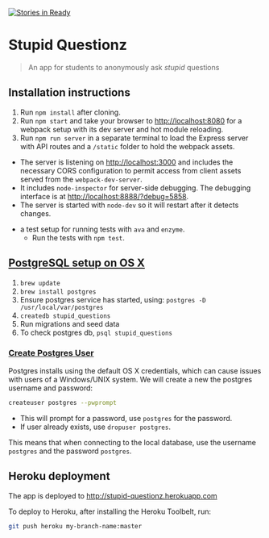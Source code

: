  [![Stories in Ready](https://badge.waffle.io/kauri-2016/stupid-questions.svg?label=ready&title=Ready)](http://waffle.io/kauri-2016/stupid-questions)

# Stupid Questionz

> An app for students to anonymously ask _stupid_ questions


## Installation instructions

1. Run `npm install` after cloning.
2. Run `npm start` and take your browser to [http://localhost:8080](http://localhost:8080) for a webpack setup with its dev server and hot module reloading.
3. Run `npm run server` in a separate terminal to load the Express server with API routes and a `/static` folder to hold the webpack assets.
  - The server is listening on [http://localhost:3000](http://localhost:3000) and includes the necessary CORS configuration to permit access from client assets served from the `webpack-dev-server`.
  - It includes `node-inspector` for server-side debugging. The debugging
interface is at [http://localhost:8888/?debug=5858](http://localhost:8888/?debug=5858).
  - The server is started with `node-dev` so it will restart after it detects changes.
* a test setup for running tests with `ava` and `enzyme`.
  - Run the tests with `npm test`.


## [PostgreSQL setup on OS X](http://exponential.io/blog/2015/02/21/install-postgresql-on-mac-os-x-via-brew/)

1. `brew update`
2. `brew install postgres`
3. Ensure postgres service has started, using: `postgres -D /usr/local/var/postgres`
4. `createdb stupid_questions`
5. Run migrations and seed data
6. To check postgres db, `psql stupid_questions`

### [Create Postgres User](https://www.postgresql.org/docs/9.2/static/app-createuser.html)

Postgres installs using the default OS X credentials, which can cause issues with users of a Windows/UNIX system. We will create a new the postgres username and password:

```bash
createuser postgres --pwprompt
```

* This will prompt for a password, use `postgres` for the password.
* If user already exists, use `dropuser postgres`.

This means that when connecting to the local database, use the username `postgres` and the password `postgres`.


## Heroku deployment

The app is deployed to http://stupid-questionz.herokuapp.com

To deploy to Heroku, after installing the Heroku Toolbelt, run:

```bash
git push heroku my-branch-name:master
```

